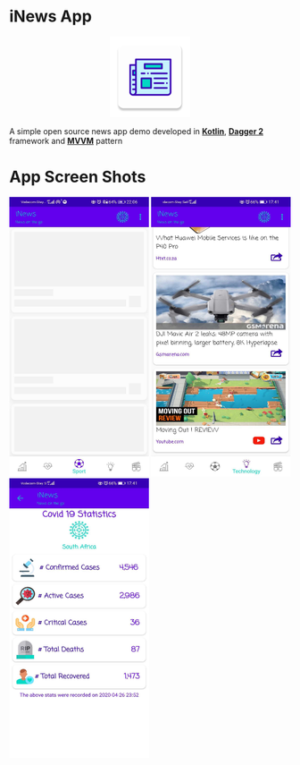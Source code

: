 # iNews App

<p align="center">
  <img src="https://github.com/MicahSphelele/Inewsapp/blob/master/app/src/main/res/mipmap-xxhdpi/ic_launcher.png">
</p>

A simple open source news app demo developed in [**Kotlin**](https://kotlinlang.org/), [**Dagger 2**](https://dagger.dev/) framework and [**MVVM**](https://en.wikipedia.org/wiki/Model%E2%80%93view%E2%80%93viewmodel) pattern


# App Screen Shots
<div>
  <img src="https://github.com/MicahSphelele/Inewsapp/blob/master/pics/screen_shot_1.jpg" width="250" height="500"/>
<img src="https://github.com/MicahSphelele/Inewsapp/blob/master/pics/screen_shot_2.jpg" width="250" height="500"/>
<img src="https://github.com/MicahSphelele/Inewsapp/blob/master/pics/screen_shot_3.jpg" width="250" height="500"/>
</div>


